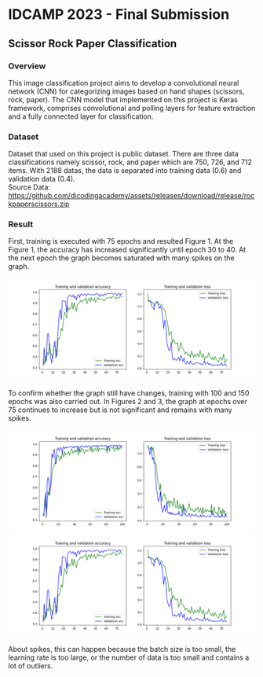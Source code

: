 # IDCAMP 2023 - Final Submission
## Scissor Rock Paper Classification
### Overview
This image classification project aims to develop a convolutional neural network (CNN) for categorizing images based on hand shapes (scissors, rock, paper). The CNN model that implemented on this project is Keras framework, comprises convolutional and polling layers for feature extraction and a fully connected layer for classification.

### Dataset
Dataset that used on this project is public dataset. There are three data classifications namely scissor, rock, and paper which are 750, 726, and 712 items. With 2188 datas, the data is separated into training data (0.6) and validation data (0.4). <br>
Source Data: https://github.com/dicodingacademy/assets/releases/download/release/rockpaperscissors.zip

### Result
First, training is executed with 75 epochs and resulted Figure 1. At the Figure 1, the accuracy has increased significantly until epoch 30 to 40. At the next epoch the graph becomes saturated with many spikes on the graph. 

![Figure 1](/result/graph/M75E.png "Figure 1")

To confirm whether the graph still have changes, training with 100 and 150 epochs was also carried out. In Figures 2 and 3, the graph at epochs over 75 continues to increase but is not significant and remains with many spikes.

![Figure 2](/result/graph/M100E.png "Figure 2")
![Figure 3](/result/graph/M75E.png "Figure 3")

About spikes, this can happen because the batch size is too small, the learning rate is too large, or the number of data is too small and contains a lot of outliers.
